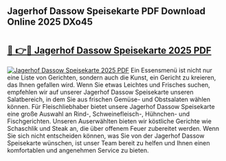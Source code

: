 ## Jagerhof Dassow Speisekarte PDF Download Online 2025 DXo45

# <h2><a href="http://gcadoh.nevu.top/?p=Jagerhof+Dassow+Speisekarte">🔗 👉🔴 Jagerhof Dassow Speisekarte 2025 PDF</a></h2>

[![Jagerhof Dassow Speisekarte 2025 PDF](https://i.imgur.com/dBaPXMq.png)](http://gcadoh.nevu.top/?p=Jagerhof+Dassow+Speisekarte)
Ein Essensmenü ist nicht nur eine Liste von Gerichten, sondern auch die Kunst, ein Gericht zu kreieren, das Ihnen gefallen wird. Wenn Sie etwas Leichtes und Frisches suchen, empfehlen wir auf unserer Jagerhof Dassow Speisekarte unseren Salatbereich, in dem Sie aus frischen Gemüse- und Obstsalaten wählen können. Für Fleischliebhaber bietet unsere Jagerhof Dassow Speisekarte eine große Auswahl an Rind-, Schweinefleisch-, Hühnchen- und Fischgerichten. Unseren Auserwählten bieten wir köstliche Gerichte wie Schaschlik und Steak an, die über offenem Feuer zubereitet werden. Wenn Sie sich nicht entscheiden können, was Sie von der Jagerhof Dassow Speisekarte wünschen, ist unser Team bereit zu helfen und Ihnen einen komfortablen und angenehmen Service zu bieten.
